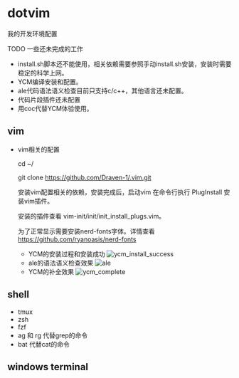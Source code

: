 # dotvim
我的开发环境配置

TODO 一些还未完成的工作
* install.sh脚本还不能使用，相关依赖需要参照手动install.sh安装，安装时需要稳定的科学上网。
* YCM编译安装和配置。
* ale代码语法语义检查目前只支持c/c++，其他语言还未配置。
* 代码片段插件还未配置
* 用coc代替YCM体验使用。
## vim
* vim相关的配置

    cd ~/

    git clone https://github.com/Draven-1/.vim.git 

    安装vim配置相关的依赖，安装完成后，启动vim 在命令行执行 PlugInstall 安装vim插件。

    安装的插件查看 vim-init/init/init_install_plugs.vim。

    为了正常显示需要安装nerd-fonts字体。详情查看 https://github.com/ryanoasis/nerd-fonts

    - YCM的安装过程和安装成功
    ![ycm_install_success](https://github.com/Draven-1/.vim/assets/54003179/461f1b3b-353e-4031-b0e8-111e5b5ddc78)
    - ale的语法语义检查效果
    ![ale](https://github.com/Draven-1/.vim/assets/54003179/f79f9cb9-7625-438d-a4b2-cb9fc06f6614)
    - YCM的补全效果
    ![ycm_complete](https://github.com/Draven-1/.vim/assets/54003179/68535f5c-8a80-4dbc-af4f-39244c67658d)

## shell
* tmux 
* zsh
* fzf
* ag 和 rg 代替grep的命令
* bat 代替cat的命令

## windows terminal




















